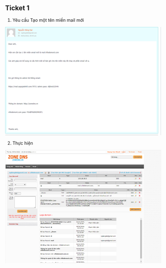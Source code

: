 ## Ticket 1
1. Yêu cầu Tạo một tên miền mail mới 
<img src="img/m1.png">

2. Thực hiện 
<img src="img/m2.png">

